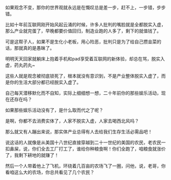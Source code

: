 <p data-pid="85fU7_WE">如果观念不变，那你的世界观就永远是在慨叹总是差一步，赶不上，一步错，步步错。</p><p data-pid="0rjDvA60">比如十年前互联网刚开始风起云涌的时候，许多人批判的嘴脸就是全都脱实入虚，那么产业就完蛋了，早晚都要价值回归，制造业跑的人多了，剩下的就值钱了。</p><p data-pid="WQAd8Bl4">可是这帮子人，如果不是生化小老板，用心险恶，批判只是为了给自己攒韭菜的话，那就真的是愚昧了。</p><p data-pid="S_JDn14Y">明明天天回家就躺床上抱着手机和pad享受着互联网的新体验，却总在骂，脱实入虚，药丸药丸~</p><p data-pid="-5GqA7JZ">这些人就是观念被彻底锁死了，根本就没有意识到，不是产业整体脱实入虚了，而是你的生活大部分都已经脱实入虚了。</p><p data-pid="EG4dKsDI">自己每天潜移默化而不自知，实际上细细想一想，二十年前你的那些娱乐活动，现在还存在吗？</p><p data-pid="a3njsrgl">如果那些娱乐活动没有了，是什么取而代之了呢？</p><p data-pid="FY5DkTzN">是啊，你都不去消费实体了，人家不脱实入虚，人家去喝西北风吗？</p><p data-pid="hwyfBoWY">那么就又有人蹦出来说，那实体产业总得有人去给我们生存生活必需品吧！</p><p data-pid="KR5FQoXa">说这话的人就像是从美国十八世纪直接穿越到二十一世纪的美国的农民，老农民一扣鼻屎，说，你们全去工厂打工了，谁给你种粮食啊！你们全跑了，咱粮食就涨价了，我剩下耕地的就赚了！</p><p data-pid="01KebFJX">然后一个人带着他上了飞机，环绕着几百亩的农场飞了一圈，问他，说，老哥，你看咱这么大的农场，你总共看见了几个农民？</p>